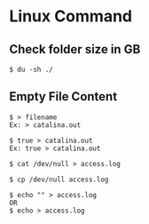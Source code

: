 # Linux Command

## Check folder size in GB
```
$ du -sh ./
```

## Empty File Content
``` 
$ > filename
Ex: > catalina.out
``` 
```
$ true > catalina.out
Ex: true > catalina.out
```
```
$ cat /dev/null > access.log

$ cp /dev/null access.log

$ echo "" > access.log
OR
$ echo > access.log
```
